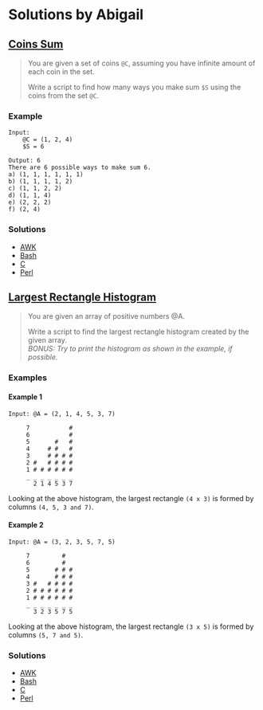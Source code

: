 # Solutions by Abigail

## [Coins Sum](https://theweeklychallenge.org/blog/perl-weekly-challenge-075/#task-1--coins-sum)

> You are given a set of coins `@C`, assuming you have infinite amount
> of each coin in the set.
> 
> Write a script to find how many ways you make sum `$S` using the coins
> from the set `@C`.

### Example
~~~~
Input:
    @C = (1, 2, 4)
    $S = 6

Output: 6
There are 6 possible ways to make sum 6.
a) (1, 1, 1, 1, 1, 1)
b) (1, 1, 1, 1, 2)
c) (1, 1, 2, 2)
d) (1, 1, 4)
e) (2, 2, 2)
f) (2, 4)
~~~~

### Solutions
* [AWK](awk/ch-1.awk)
* [Bash](bash/ch-1.sh)
* [C](c/ch-1.c)
* [Perl](perl/ch-1.pl)


## [Largest Rectangle Histogram](https://theweeklychallenge.org/blog/perl-weekly-challenge-075/#task-2--largest-rectangle-histogram)

> You are given an array of positive numbers @A.
> 
> Write a script to find the largest rectangle histogram created by
> the given array.<br>
> *BONUS: Try to print the histogram as shown in the example, if possible.*

### Examples
#### Example 1
~~~~
Input: @A = (2, 1, 4, 5, 3, 7)

     7           #
     6           #
     5       #   #
     4     # #   #
     3     # # # #
     2 #   # # # #
     1 # # # # # #
     _ _ _ _ _ _ _
       2 1 4 5 3 7
~~~~
Looking at the above histogram, the largest rectangle `(4 x 3)`
is formed by columns `(4, 5, 3 and 7)`.

#### Example 2
~~~~
Input: @A = (3, 2, 3, 5, 7, 5)

     7         #
     6         #
     5       # # #
     4       # # #
     3 #   # # # #
     2 # # # # # #
     1 # # # # # #
     _ _ _ _ _ _ _
       3 2 3 5 7 5
~~~~
Looking at the above histogram, the largest rectangle `(3 x 5)`
is formed by columns `(5, 7 and 5)`.

### Solutions
* [AWK](awk/ch-2.awk)
* [Bash](bash/ch-2.sh)
* [C](c/ch-2.c)
* [Perl](perl/ch-2.pl)
